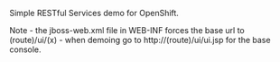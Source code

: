 Simple RESTful Services demo for OpenShift.

Note - the jboss-web.xml file in WEB-INF forces the base url to (route)/ui/(x) - when demoing go to
http://(route)/ui/ui.jsp for the base console.
